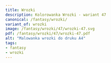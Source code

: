 ```yaml
---
title: Wrozki
description: Kolorowanka Wrozki - wariant 47
canonical: /fantasy/wrozki/
variant_of: wrozki
image: /fantasy/wrozki/47/wrozki-47.svg
pdf: /fantasy/wrozki/47/wrozki-47.pdf
alt: "Malowanka wrozki do druku A4"
tags:
- fantasy
- wrozki
---
```

